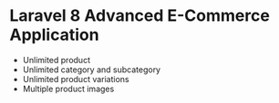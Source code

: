 # Laravel 8 Advanced E-Commerce Application
- Unlimited product
- Unlimited category and subcategory
- Unlimited product variations
- Multiple product images
